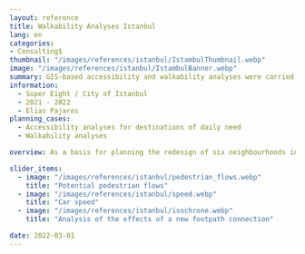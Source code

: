 ```yaml
---
layout: reference
title: Walkability Analyses Istanbul
lang: en
categories:
- Consulting$
thumbnail: "/images/references/istanbul/IstambulThumbnail.webp"
image: "/images/references/istanbul/IstambulBanner.webp"
summary: GIS-based accessibility and walkability analyses were carried out as a planning basis for the redesign of six neighbourhoods in Istanbul.
information:
  - Super Eight / City of Istanbul
  - 2021 - 2022
  - Elias Pajares
planning_cases:
  - Accessibility analyses for destinations of daily need
  - Walkability analyses

overview: As a basis for planning the redesign of six neighbourhoods in the metropolis of Istanbul, GIS-based accessibility and walkability analyses were carried out (including accessibility of destinations for daily needs, illustration of path qualities). The aim was to identify weak points and develop possible measures. For this purpose, various spatial data were merged and analysed using different GIS-based methods and algorithms. In addition, building-specific structural data such as the distribution of population and activities was used to calculate pedestrian flows, which served as the basis for further prioritisation of measures.

slider_items:
  - image: "/images/references/istanbul/pedestrian_flows.webp"
    title: "Potential pedestrian flows"
  - image: "/images/references/istanbul/speed.webp"
    title: "Car speed"
  - image: "/images/references/istanbul/isochrone.webp"
    title: "Analysis of the effects of a new footpath connection"

date: 2022-03-01
---
```



